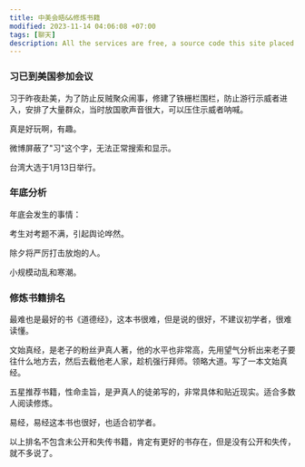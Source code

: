 ```yaml
---
title: 中美会晤&&修炼书籍
modified: 2023-11-14 04:06:08 +07:00
tags: [聊天]
description: All the services are free, a source code this site placed on github repository and intergration with netlify service, another service that you can use is github page for hosting your own static site.
---
```


### 习已到美国参加会议

习于昨夜赴美，为了防止反贼聚众闹事，修建了铁栅栏围栏，防止游行示威者进入，安排了大量群众，当时放国歌声音很大，可以压住示威者呐喊。

真是好玩啊，有趣。

微博屏蔽了"习"这个字，无法正常搜索和显示。

台湾大选于1月13日举行。

### 年底分析

年底会发生的事情：

考生对考题不满，引起舆论哗然。

除夕将严厉打击放炮的人。

小规模动乱和寒潮。

### 修炼书籍排名

最难也是最好的书《道德经》，这本书很难，但是说的很好，不建议初学者，很难读懂。

文始真经，是老子的粉丝尹真人著，他的水平也非常高，先用望气分析出来老子要往什么地方去，然后去截他老人家，趁机强行拜师。领略大道。写了一本文始真经。

五星推荐书籍，性命圭旨，是尹真人的徒弟写的，非常具体和贴近现实。适合多数人阅读修炼。

易经，易经这本书也很好，也适合初学者。

以上排名不包含未公开和失传书籍，肯定有更好的书存在，但是没有公开和失传，就不多说了。



